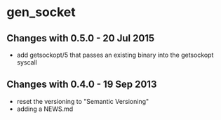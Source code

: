 gen_socket
==========

Changes with 0.5.0 - 20 Jul 2015
--------------------------------

* add getsockopt/5 that passes an existing binary into the
  getsockopt syscall

Changes with 0.4.0 - 19 Sep 2013
--------------------------------

* reset the versioning to "Semantic Versioning"
* adding a NEWS.md
